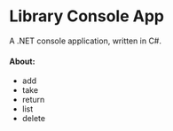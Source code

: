 # Library Console App

A .NET console application, written in C#.

#### About:

 - add
 - take
 - return
 - list
 - delete
